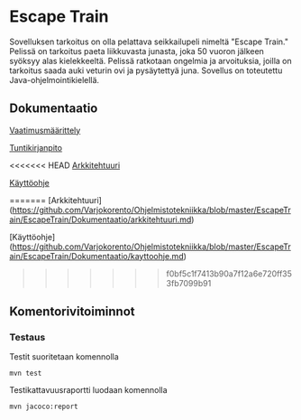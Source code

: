 # Escape Train

Sovelluksen tarkoitus on olla pelattava seikkailupeli nimeltä "Escape Train." Pelissä on tarkoitus paeta liikkuvasta junasta, joka 50 vuoron jälkeen syöksyy alas kielekkeeltä. Pelissä ratkotaan ongelmia ja arvoituksia, joilla on tarkoitus saada auki veturin ovi ja pysäytettyä juna. Sovellus on toteutettu Java-ohjelmointikielellä. 

## Dokumentaatio

[Vaatimusmäärittely](https://github.com/Varjokorento/Ohjelmistotekniikka/blob/master/EscapeTrain/EscapeTrain/Dokumentaatio/vaatimusmaarittely.md)

[Tuntikirjanpito](https://github.com/Varjokorento/Ohjelmistotekniikka/blob/master/EscapeTrain/EscapeTrain/Dokumentaatio/tuntikirjanpito.md)

<<<<<<< HEAD
[Arkkitehtuuri](https://github.com/Varjokorento/Ohjelmistotekniikka/blob/master/EscapeTrain/EscapeTrain/Dokumentaatio/arkkitehtuuri.md)

[Käyttöohje](https://github.com/Varjokorento/Ohjelmistotekniikka/blob/master/EscapeTrain/EscapeTrain/Dokumentaatio/kayttoohje.md)

=======
[Arkkitehtuuri]
(https://github.com/Varjokorento/Ohjelmistotekniikka/blob/master/EscapeTrain/EscapeTrain/Dokumentaatio/arkkitehtuuri.md)

[Käyttöohje]
(https://github.com/Varjokorento/Ohjelmistotekniikka/blob/master/EscapeTrain/EscapeTrain/Dokumentaatio/kayttoohje.md)
>>>>>>> f0bf5c1f7413b90a7f12a6e720ff353fb7099b91

## Komentorivitoiminnot

### Testaus

Testit suoritetaan komennolla

```
mvn test
```

Testikattavuusraportti luodaan komennolla

```
mvn jacoco:report
```
